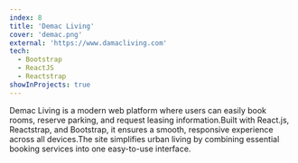 ```yaml
---
index: 8
title: 'Demac Living'
cover: 'demac.png'
external: 'https://www.damacliving.com'
tech:
  - Bootstrap
  - ReactJS
  - Reactstrap
showInProjects: true
---
```

Demac Living is a modern web platform where users can easily book rooms, reserve parking, and request leasing information.Built with React.js, Reactstrap, and Bootstrap, it ensures a smooth, responsive experience across all devices.The site simplifies urban living by combining essential booking services into one easy-to-use interface.